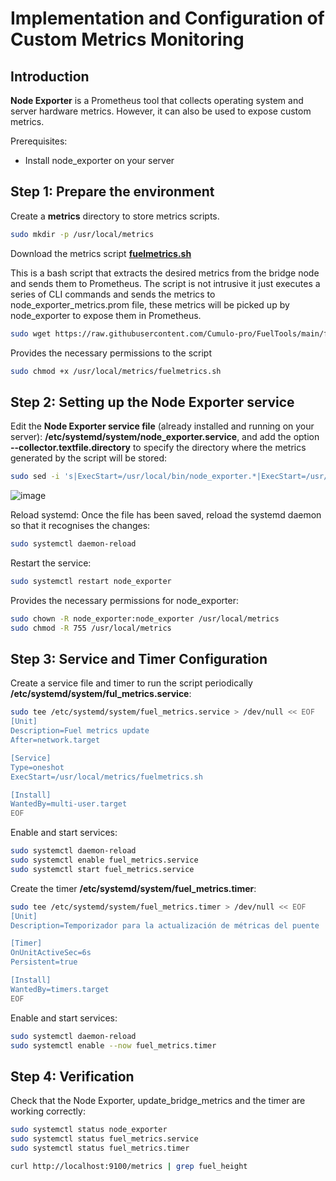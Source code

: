 # Implementation and Configuration of Custom Metrics Monitoring

## Introduction

**Node Exporter** is a Prometheus tool that collects operating system and server hardware metrics. However, it can also be used to expose custom metrics.

Prerequisites:
- Install node_exporter on your server

## Step 1: Prepare the environment

Create a **metrics** directory to store metrics scripts.

```bash
sudo mkdir -p /usr/local/metrics
```
Download the metrics script **[fuelmetrics.sh](https://github.com/Cumulo-pro/FuelTools/blob/main/fuel_metrics/fuelmetrics.sh)**

This is a bash script that extracts the desired metrics from the bridge node and sends them to Prometheus. The script is not intrusive it just executes a series of CLI commands and sends the metrics to node_exporter_metrics.prom file, these metrics will be picked up by node_exporter to expose them in Prometheus. 

```bash
sudo wget https://raw.githubusercontent.com/Cumulo-pro/FuelTools/main/fuel_metrics/fuelmetrics.sh -O /usr/local/metrics/fuelmetrics.sh
```

Provides the necessary permissions to the script
```bash
sudo chmod +x /usr/local/metrics/fuelmetrics.sh
```

## Step 2: Setting up the Node Exporter service

Edit the **Node Exporter service file** (already installed and running on your server): **/etc/systemd/system/node_exporter.service**, and add the option **--collector.textfile.directory** to specify the directory where the metrics generated by the script will be stored:

```bash
sudo sed -i 's|ExecStart=/usr/local/bin/node_exporter.*|ExecStart=/usr/local/bin/node_exporter --collector.textfile.directory=/usr/local/metrics|' /etc/systemd/system/node_exporter.service
```
![image](https://github.com/Cumulo-pro/Celestia-monitoring/assets/2853158/efa26b98-62e5-4758-882f-2cbf85df7abf)

Reload systemd: Once the file has been saved, reload the systemd daemon so that it recognises the changes:

```bash
sudo systemctl daemon-reload
```

Restart the service:

```bash
sudo systemctl restart node_exporter
```
Provides the necessary permissions for node_exporter:
```bash
sudo chown -R node_exporter:node_exporter /usr/local/metrics
sudo chmod -R 755 /usr/local/metrics
```

## Step 3: Service and Timer Configuration


Create a service file and timer to run the script periodically **/etc/systemd/system/ful_metrics.service**:

```bash
sudo tee /etc/systemd/system/fuel_metrics.service > /dev/null << EOF
[Unit]
Description=Fuel metrics update
After=network.target

[Service]
Type=oneshot
ExecStart=/usr/local/metrics/fuelmetrics.sh

[Install]
WantedBy=multi-user.target
EOF
```

Enable and start services:

```bash
sudo systemctl daemon-reload
sudo systemctl enable fuel_metrics.service
sudo systemctl start fuel_metrics.service
```

Create the timer **/etc/systemd/system/fuel_metrics.timer**:

```bash
sudo tee /etc/systemd/system/fuel_metrics.timer > /dev/null << EOF
[Unit]
Description=Temporizador para la actualización de métricas del puente

[Timer]
OnUnitActiveSec=6s
Persistent=true

[Install]
WantedBy=timers.target
EOF
```

Enable and start services:

```bash
sudo systemctl daemon-reload
sudo systemctl enable --now fuel_metrics.timer
```

## Step 4: Verification

Check that the Node Exporter, update_bridge_metrics and the timer are working correctly:

```bash
sudo systemctl status node_exporter
sudo systemctl status fuel_metrics.service
sudo systemctl status fuel_metrics.timer
```

```bash
curl http://localhost:9100/metrics | grep fuel_height
```

